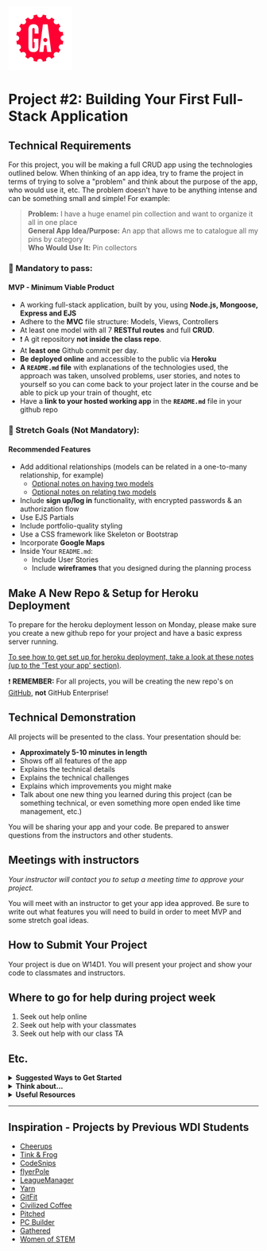 ![](/ga_cog.png)

# Project #2: Building Your First Full-Stack Application

## Technical Requirements

For this project, you will be making a full CRUD app using the technologies outlined below. When thinking of an app idea, try to frame the project in terms of trying to solve a "problem" and think about the purpose of the app, who would use it, etc. The problem doesn't have to be anything intense and can be something small and simple! For example: 

  >**Problem:** I have a huge enamel pin collection and want to organize it all in one place<br> 
  >**General App Idea/Purpose:** An app that allows me to catalogue all my pins by category <br>
  >**Who Would Use It:** Pin collectors

### &#x1F534; Mandatory to pass:
#### MVP - Minimum Viable Product

* A working full-stack application, built by you, using **Node.js, Mongoose, Express and EJS**
* Adhere to the **MVC** file structure: Models, Views, Controllers
* At least one model with all 7 **RESTful routes** and full **CRUD**.
* :heavy_exclamation_mark: A git repository **not inside the class repo**.  
* At **least one** Github commit per day. 
* **Be deployed online** and accessible to the public via **Heroku**
* **A ``README.md`` file** with explanations of the technologies used, the approach was taken, unsolved problems, user stories, and notes to yourself so you can come back to your project later in the course and be able to pick up your train of thought, etc
* Have a **link to your hosted working app** in the **`README.md`** file in your github repo

### &#x1F535; Stretch Goals (Not Mandatory):
#### Recommended Features

* Add additional relationships (models can be related in a one-to-many relationship, for example)
  - [Optional notes on having two models](/unit_2/w07d01/instructor_notes/FIRST_MODEL.md)
  - [Optional notes on relating two models](/unit_2/w07d01/instructor_notes/SECOND_MODEL.md)
* Include **sign up/log in** functionality, with encrypted passwords & an authorization flow
* Use EJS Partials
* Include portfolio-quality styling
* Use a CSS framework like Skeleton or Bootstrap
* Incorporate **Google Maps**
* Inside Your `README.md`:
    * Include User Stories
    * Include **wireframes** that you designed during the planning process 

## Make A New Repo & Setup for Heroku Deployment

To prepare for the heroku deployment lesson on Monday, please make sure you create a new github repo for your project and have a basic express server running. 

[To see how to get set up for heroku deployment, take a look at these notes (up to the 'Test your app' section)](/unit_2/w07d01/instructor_notes/heroku.md).

:heavy_exclamation_mark: **REMEMBER:** For all projects, you will be creating the new repo's on [GitHub](https://github.com/), **not** GitHub Enterprise!

## Technical Demonstration

All projects will be presented to the class.  Your presentation should be:

* **Approximately 5-10 minutes in length** 
* Shows off all features of the app
* Explains the technical details
* Explains the technical challenges
* Explains which improvements you might make
* Talk about one new thing you learned during this project (can be something technical, or even something more open ended like time management, etc.)

You will be sharing your app and your code.  Be prepared to answer questions from the instructors and other students.

## Meetings with instructors
_Your instructor will contact you to setup a meeting time to approve your project._

You will meet with an instructor to get your app idea approved. Be sure to write out what features you will need to build in order to meet MVP and some stretch goal ideas.

## How to Submit Your Project
Your project is due on W14D1. You will present your project and show your code to classmates and instructors.

## Where to go for help during project week
1. Seek out help online
2. Seek out help with your classmates
3. Seek out help with our class TA 

## Etc.

<details><summary><strong>Suggested Ways to Get Started</strong></summary>

* **Wireframe** Make a drawing of what your app will look like in all of the stages of the app(what does it look like as soon as you log on to the site? What does it look like while the player is playing? What does it look like when the player wins / loses?).

* **Break the project down into different components** (data, presentation, views, style, DOM manipulation) and brainstorm each component individually.

* **Commit early, commit often.** Don’t be afraid to break something because you can always go back in time to a previous version.

* **Consult documentation resources** (MDN, jQuery, etc.) at home to better understand what you’ll be getting into.
</details>


<details><summary><strong>Think about...</strong></summary>

- **Creativity**  
Did you add a personal spin or creative element into your project submission? Did you deliver something of value to the end user?

- **Code Quality**  
Did you follow code style guidance and best practices covered in class, such as spacing, indentation, modularity, and semantic naming? Did you comment your code as your instructors have in class?

- **Problem Solving**  
Are you able to defend why you implemented your solution in a certain way? Can you demonstrate that you thought through alternative implementations?
</details>

<details><summary><strong>Useful Resources</strong></summary>

* **[Heroku](http://www.heroku.com)**
* **[Writing Good User Stories](http://www.mariaemerson.com/user-stories/)** 
* **[Presenting Information Architecture](http://webstyleguide.com/wsg3/3-information-architecture/4-presenting-information.html)** 
* **[Mongo Documentation](https://docs.mongodb.com/manual/)**
* **[Mongoose Documentation](http://mongoosejs.com/docs/guide.html)**
* **[Mongo Cheatsheet](https://git.generalassemb.ly/Web-Development-Immersive-Remote/WDIR-Adi/wiki/Mongo-Cheatsheet)**
</details>
<hr>  

## Inspiration - Projects by Previous WDI Students

- [Cheerups](https://warm-beach-18335.herokuapp.com/cheerups)
- [Tink & Frog](https://tink-and-frog.herokuapp.com/)
- [CodeSnips](https://stark-plateau-60254.herokuapp.com/)
- [flyerPole](https://flyerpole.herokuapp.com/)
- [LeagueManager](https://aqueous-harbor-40707.herokuapp.com/)
- [Yarn](https://thawing-chamber-93915.herokuapp.com/)
- [GitFit](https://salty-springs-24805.herokuapp.com/)
- [Civilized Coffee](https://infinite-shelf-28534.herokuapp.com/)
- [Pitched](https://pitched-app.herokuapp.com/)
- [PC Builder](https://pc-builder.herokuapp.com/)
- [Gathered](https://gathered-app.herokuapp.com/)
- [Women of STEM](https://womenofstem.herokuapp.com/astro)
